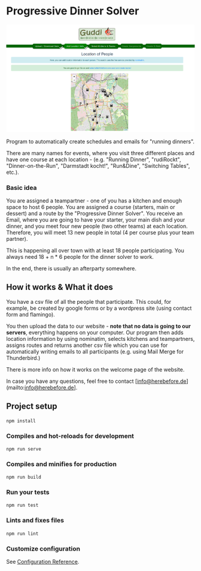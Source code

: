 # Progressive Dinner Solver
![Image of the Progressive Dinner Solver](screenshot.png?raw=true "Screenshot of the Progressive Dinner Solver")

Program to automatically create schedules and emails for "running dinners".

There are many names for events, where you visit three different places and have one course at each location - (e.g. "Running Dinner", "rudiRockt", "Dinner-on-the-Run", "Darmstadt kocht!", "Run&Dine", "Switching Tables", etc.).

### Basic idea
You are assigned a teampartner - one of you has a kitchen and enough space to host 6 people. You are assigned a course (starters, main or dessert) and a route by the "Progressive Dinner Solver". You receive an Email, where you are going to have your starter, your main dish and your dinner, and you meet four new people (two other teams) at each location. Therefore, you will meet 13 new people in total (4 per course plus your team partner).

This is happening all over town with at least 18 people participating. You always need 18 + n * 6 people for the dinner solver to work.

In the end, there is usually an afterparty somewhere.

## How it works & What it does
You have a csv file of all the people that participate. This could, for example, be created by google forms or by a wordpress site (using contact form and flamingo).

You then upload the data to our website - **note that no data is going to our servers**, everything happens on your computer.
Our program then adds location information by using nominatim, selects kitchens and teampartners, assigns routes and returns another csv file which you can use for automatically writing emails to all participants (e.g. using Mail Merge for Thunderbird.)

There is more info on how it works on the welcome page of the website.

In case you have any questions, feel free to contact [info@herebefore.de](mailto:info@herebefore.de].

## Project setup
```
npm install
```

### Compiles and hot-reloads for development
```
npm run serve
```

### Compiles and minifies for production
```
npm run build
```

### Run your tests
```
npm run test
```

### Lints and fixes files
```
npm run lint
```

### Customize configuration
See [Configuration Reference](https://cli.vuejs.org/config/).
